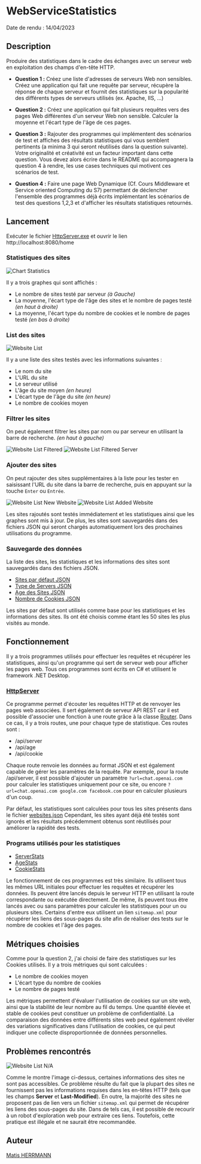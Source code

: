 # WebServiceStatistics

Date de rendu : 14/04/2023

## Description

Produire des statistiques dans le cadre des échanges avec un serveur web en exploitation des champs d'en-tête HTTP.

* **Question 1 :** Créez une liste d'adresses de serveurs Web non sensibles.
  Créez une application qui fait une requête par serveur, récupère la réponse de chaque serveur et fournit des
  statistiques sur la popularité des différents types de serveurs utilisés (ex. Apache, IIS, ...)

* **Question 2 :** Créez une application qui fait plusieurs requêtes vers des pages Web différentes d'un serveur Web non
  sensible.
  Calculer la moyenne et l'écart type de l'âge de ces pages.

* **Question 3 :** Rajouter des programmes qui implémentent des scénarios de test et affiches des résultats statistiques
  qui vous semblent pertinents (a minima 3 qui seront réutilisés dans la question suivante). Votre originalité et
  créativité est un facteur important dans cette question. Vous devez alors écrire dans le README qui accompagnera la
  question 4 à rendre, les use cases techniques qui motivent ces scénarios de test.

* **Question 4 :** Faire une page Web Dynamique (Cf. Cours Middleware et Service oriented Computing du S7) permettant de
  déclencher l'ensemble des programmes déjà écrits implémentant les scénarios de test des questions 1,2,3 et d'afficher
  les résultats statistiques retournés.

## Lancement

Exécuter le fichier [HttpServer.exe](./HttpServer/bin/Release) et ouvrir le lien http://localhost:8080/home

### Statistiques des sites

![Chart Statistics](./Images/Screenshot%20Charts.png)

Il y a trois graphes qui sont affichés :

- Le nombre de sites testé par serveur *(à Gauche)*
- La moyenne, l'écart type de l'âge des sites et le nombre de pages testé *(en haut à droite)*
- La moyenne, l'écart type du nombre de cookies et le nombre de pages testé *(en bas à droite)*

### List des sites

![Website List](./Images/Screenshot%20List.png)

Il y a une liste des sites testés avec les informations suivantes :

- Le nom du site
- L'URL du site
- Le serveur utilisé
- L'âge du site moyen *(en heure)*
- L'écart type de l'âge du site *(en heure)*
- Le nombre de cookies moyen

### Filtrer les sites

On peut également filtrer les sites par nom ou par serveur en utilisant la barre de recherche. *(en haut à gauche)*

![Website List Filtered](./Images/Screenshot%20List%20Filtered.png)
![Website List Filtered Server](./Images/Screenshot%20List%20Filtered%20Server.png)

### Ajouter des sites

On peut rajouter des sites supplémentaires à la liste pour les tester en saisissant l'URL du site dans la barre de
recherche, puis en appuyant sur la touche `Enter` ou `Entrée`.

![Website List New Website](./Images/Screenshot%20List%20New%20Website.png)
![Website List Added Website](./Images/Screenshot%20List%20Added%20Website.png)

Les sites rajoutés sont testés immédiatement et les statistiques ainsi que les graphes sont mis à jour. De plus, les
sites sont sauvegardés dans des fichiers JSON qui seront chargés automatiquement lors des prochaines utilisations du
programme.

### Sauvegarde des données

La liste des sites, les statistiques et les informations des sites sont sauvegardés dans des fichiers JSON.

* [Sites par défaut JSON](./websites.json)
* [Type de Servers JSON](./servers.json)
* [Age des Sites JSON](./ages.json)
* [Nombre de Cookies JSON](./cookies.json)

Les sites par défaut sont utilisés comme base pour les statistiques et les informations des sites. Ils ont été choisis
comme étant les 50 sites les plus visités au monde.

## Fonctionnement

Il y a trois programmes utilisés pour effectuer les requêtes et récupérer les statistiques, ainsi qu'un programme qui
sert de serveur web pour afficher les pages web. Tous ces programmes sont écrits en C# et utilisent le framework .NET
Desktop.

### [HttpServer](./HttpServer/WebApp.cs)

Ce programme permet d'écouter les requêtes HTTP et de renvoyer les pages web associées. Il sert également de serveur API
REST car il est possible d'associer une fonction à une route grâce à la classe [Router](./HttpServer/Router.cs). Dans ce
cas, il y a trois routes, une pour chaque type de statistique. Ces routes sont :

- /api/server
- /api/age
- /api/cookie

Chaque route renvoie les données au format JSON et est également capable de gérer les paramètres de la requête. Par
exemple, pour la route /api/server, il est possible d'ajouter un paramètre `?url=chat.openai.com` pour calculer les
statistiques uniquement pour ce site, ou encore `?url=chat.openai.com google.com facebook.com` pour en calculer
plusieurs d'un coup.

Par défaut, les statistiques sont calculées pour tous les sites présents dans le
fichier [websites.json](./websites.json) Cependant, les sites ayant déjà été testés sont ignorés et les résultats
précédemment obtenus sont réutilisés pour améliorer la rapidité des tests.

### Programs utilisés pour les statistiques

- [ServerStats](./ServerStats/ServerTypes.cs)
- [AgeStats](./AgeStats/PageAge.cs)
- [CookieStats](./CookieStats/CookieCounter.cs)

Le fonctionnement de ces programmes est très similaire. Ils utilisent tous les mêmes URL initiales pour effectuer les
requêtes et récupérer les données. Ils peuvent être lancés depuis le serveur HTTP en utilisant la route correspondante
ou exécutée directement. De même, ils peuvent tous être lancés avec ou sans paramètres pour calculer les statistiques
pour un ou plusieurs sites. Certains d'entre eux utilisent un lien `sitemap.xml` pour récupérer les liens des sous-pages
du site afin de réaliser des tests sur le nombre de cookies et l'âge des pages.

## Métriques choisies

Comme pour la question 2, j'ai choisi de faire des statistiques sur les Cookies utilisés.
Il y a trois métriques qui sont calculées :

- Le nombre de cookies moyen
- L'écart type du nombre de cookies
- Le nombre de pages testé

Les métriques permettent d'évaluer l'utilisation de cookies sur un site web, ainsi que la stabilité de leur nombre au
fil du temps. Une quantité élevée et stable de cookies peut constituer un problème de confidentialité. La comparaison
des données entre différents sites web peut également révéler des variations significatives dans l'utilisation de
cookies, ce qui peut indiquer une collecte disproportionnée de données personnelles.

## Problèmes rencontrés

![Website List N/A](./Images/Screenshot%20List%20Unknown.png)

Comme le montre l'image ci-dessus, certaines informations des sites ne sont pas accessibles. Ce problème résulte du fait que la plupart
des sites ne fournissent pas les informations requises dans les en-têtes HTTP (tels que les champs **Server** et
**Last-Modified**). En outre, la majorité des sites ne proposent pas de lien vers un fichier `sitemap.xml` qui permet de
récupérer les liens des sous-pages du site. Dans de tels cas, il est possible de recourir à un robot d'exploration web
pour extraire ces liens. Toutefois, cette pratique est illégale et ne saurait être recommandée.

## Auteur

[Matis HERRMANN](https://github.com/MatisPrograms)